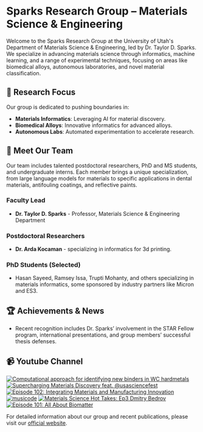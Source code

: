 # Sparks Research Group – Materials Science & Engineering

Welcome to the Sparks Research Group at the University of Utah's Department of Materials Science & Engineering, led by Dr. Taylor D. Sparks. We specialize in advancing materials science through informatics, machine learning, and a range of experimental techniques, focusing on areas like biomedical alloys, autonomous laboratories, and novel material classification.

## 🔬 **Research Focus**
Our group is dedicated to pushing boundaries in:
- **Materials Informatics**: Leveraging AI for material discovery.
- **Biomedical Alloys**: Innovative informatics for advanced alloys.
- **Autonomous Labs**: Automated experimentation to accelerate research.

## 👥 **Meet Our Team**
Our team includes talented postdoctoral researchers, PhD and MS students, and undergraduate interns. Each member brings a unique specialization, from large language models for materials to specific applications in dental materials, antifouling coatings, and reflective paints. 

### Faculty Lead
- **Dr. Taylor D. Sparks** - Professor, Materials Science & Engineering Department

### Postdoctoral Researchers
- **Dr. Arda Kocaman** - specializing in informatics for 3d printing.

### PhD Students (Selected)
- Hasan Sayeed, Ramsey Issa, Trupti Mohanty, and others specializing in materials informatics, some sponsored by industry partners like Micron and ES3.

## 🏆 **Achievements & News**
- Recent recognition includes Dr. Sparks’ involvement in the STAR Fellow program, international presentations, and group members’ successful thesis defenses.

## 📹 **Youtube Channel**
<!-- BEGIN YOUTUBE-CARDS -->
[![Computational approach for identifying new binders in WC hardmetals](https://ytcards.demolab.com/?id=096ald9VvAQ&title=Computational+approach+for+identifying+new+binders+in+WC+hardmetals&lang=en&timestamp=1743746400&background_color=%230d1117&title_color=%23ffffff&stats_color=%23dedede&max_title_lines=1&width=250&border_radius=5 "Computational approach for identifying new binders in WC hardmetals")](https://www.youtube.com/watch?v=096ald9VvAQ)
[![Supercharging Materials Discovery feat. @usasciencefest](https://ytcards.demolab.com/?id=m4L5q4BhrZs&title=Supercharging+Materials+Discovery+feat.+%40usasciencefest&lang=en&timestamp=1743621680&background_color=%230d1117&title_color=%23ffffff&stats_color=%23dedede&max_title_lines=1&width=250&border_radius=5 "Supercharging Materials Discovery feat. @usasciencefest")](https://www.youtube.com/watch?v=m4L5q4BhrZs)
[![Episode 102: Integrating Materials and Manufacturing Innovation](https://ytcards.demolab.com/?id=tTI1FZldn5I&title=Episode+102%3A+Integrating+Materials+and+Manufacturing+Innovation&lang=en&timestamp=1742554487&background_color=%230d1117&title_color=%23ffffff&stats_color=%23dedede&max_title_lines=1&width=250&border_radius=5 "Episode 102: Integrating Materials and Manufacturing Innovation")](https://www.youtube.com/watch?v=tTI1FZldn5I)
[![musicode](https://ytcards.demolab.com/?id=61BVmaRNi6M&title=musicode&lang=en&timestamp=1742536804&background_color=%230d1117&title_color=%23ffffff&stats_color=%23dedede&max_title_lines=1&width=250&border_radius=5 "musicode")](https://www.youtube.com/watch?v=61BVmaRNi6M)
[![Materials Science Hot Takes: Ep3 Dmitry Bedrov](https://ytcards.demolab.com/?id=LHciKs5fqHU&title=Materials+Science+Hot+Takes%3A+Ep3+Dmitry+Bedrov&lang=en&timestamp=1742317668&background_color=%230d1117&title_color=%23ffffff&stats_color=%23dedede&max_title_lines=1&width=250&border_radius=5 "Materials Science Hot Takes: Ep3 Dmitry Bedrov")](https://www.youtube.com/watch?v=LHciKs5fqHU)
[![Episode 101: All About Biomatter](https://ytcards.demolab.com/?id=rRXc854tcZU&title=Episode+101%3A+All+About+Biomatter&lang=en&timestamp=1740571214&background_color=%230d1117&title_color=%23ffffff&stats_color=%23dedede&max_title_lines=1&width=250&border_radius=5 "Episode 101: All About Biomatter")](https://www.youtube.com/watch?v=rRXc854tcZU)
<!-- END YOUTUBE-CARDS -->

For detailed information about our group and recent publications, please visit our [official website](https://my.eng.utah.edu/~sparks/group.html).
